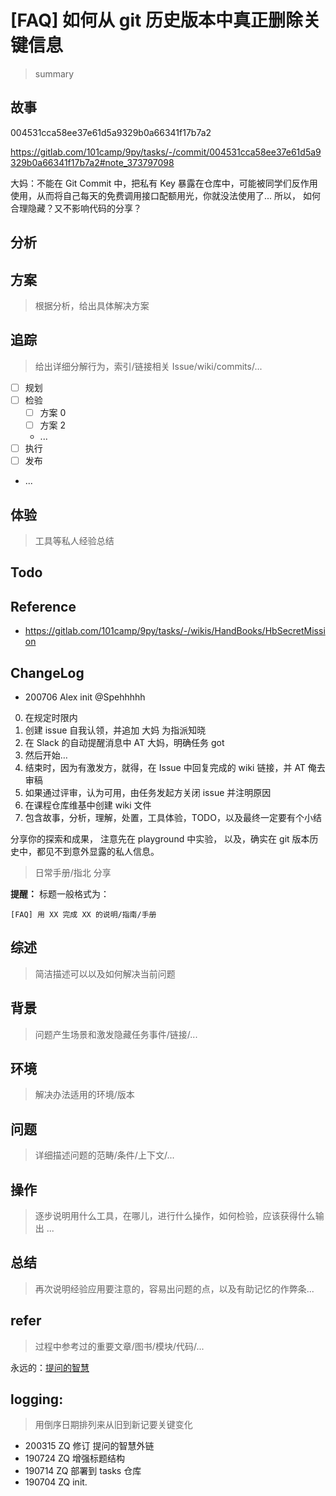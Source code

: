 # [FAQ] 如何从 git 历史版本中真正删除关键信息

> summary

## 故事

004531cca58ee37e61d5a9329b0a66341f17b7a2

https://gitlab.com/101camp/9py/tasks/-/commit/004531cca58ee37e61d5a9329b0a66341f17b7a2#note_373797098

大妈：不能在 Git Commit 中，把私有 Key 暴露在仓库中，可能被同学们反作用使用，从而将自己每天的免费调用接口配额用光，你就没法使用了... 所以， 如何合理隐藏？又不影响代码的分享？

## 分析

## 方案

> 根据分析，给出具体解决方案

## 追踪

> 给出详细分解行为，索引/链接相关 Issue/wiki/commits/...

- [ ] 规划
- [ ] 检验
    - [ ] 方案 0
    - [ ] 方案 2
    - ...
- [ ] 执行
- [ ] 发布
- ...

## 体验

> 工具等私人经验总结

## Todo

## Reference

* https://gitlab.com/101camp/9py/tasks/-/wikis/HandBooks/HbSecretMission

## ChangeLog

* 200706 Alex init @Spehhhhh

0. 在规定时限内
1. 创建 issue 自我认领，并追加 大妈 为指派知晓
1. 在 Slack 的自动提醒消息中 AT 大妈，明确任务 got
2. 然后开始…
3. 结束时，因为有激发方，就得，在 Issue 中回复完成的 wiki 链接，并 AT 俺去审稿
4. 如果通过评审，认为可用，由任务发起方关闭 issue 并注明原因
5. 在课程仓库维基中创建 wiki 文件
6. 包含故事，分析，理解，处置，工具体验，TODO，以及最终一定要有个小结

分享你的探索和成果，
注意先在 playground 中实验，
以及，确实在 git 版本历史中，都见不到意外显露的私人信息。

> 日常手册/指北 分享

**提醒：** 标题一般格式为：

    [FAQ] 用 XX 完成 XX 的说明/指南/手册

## 综述

> 简洁描述可以以及如何解决当前问题

## 背景

> 问题产生场景和激发隐藏任务事件/链接/...

## 环境

> 解决办法适用的环境/版本

## 问题

> 详细描述问题的范畴/条件/上下文/...

## 操作

> 逐步说明用什么工具，在哪儿，进行什么操作，如何检验，应该获得什么输出 ...

## 总结

> 再次说明经验应用要注意的，容易出问题的点，以及有助记忆的作弊条...

## refer

> 过程中参考过的重要文章/图书/模块/代码/...

永远的：[提问的智慧](https://github.com/DebugUself/How-To-Ask-Questions-The-Smart-Way/blob/master/README-zh_CN.md)

## logging:

> 用倒序日期排列来从旧到新记要关键变化

* 200315 ZQ 修订 提问的智慧外链
* 190724 ZQ 增强标题结构
* 190714 ZQ 部署到 tasks 仓库
* 190704 ZQ init.
